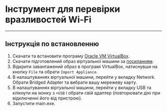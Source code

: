 # Інструмент для перевірки вразливостей Wi-Fi

---

## Інструкція по встановленню

1. Скачати та встановити програму [Oracle VM VirtualBox](https://www.virtualbox.org/wiki/Downloads).
2. Скачати підготовлений образ віртуальної машини за [посиланням](https://drive.google.com/file/d/18VW9h861snpKYU6ZNVr5wpuY0tfKaQNX/view?usp=sharing).
3. Відкрити завантажений образ в програмі VirtualBox, натиснувши на кнопку `File` та обрати `Import Appliance`.
4. В налаштуваннях віртуальної машини, перейти у вкладку Network. Обрати Bridged Adapter та вибрати вашу мережеву карту.
5. В налаштуваннях віртуальної машини, перейти у вкладку USB та клікнути на іконку з `+USB` і обрати свій адаптер (повторювати дію при відключенні його від пристрою).
6. Запустити main.exe.